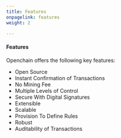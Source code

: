 ```yaml
---
title: Features
onpagelink: features
weight: 2

---
```



#### **Features**

Openchain offers the following key features:

*   Open Source
*   Instant Confirmation of Transactions
*   No Mining Fee
*   Multiple Levels of Control
*   Secure With Digital Signatures
*   Extensible
*   Scalable
*   Provision To Define Rules
*   Robust
*   Auditability of Transactions
 